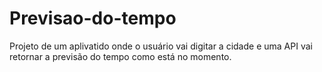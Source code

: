 # Previsao-do-tempo
 Projeto de um aplivatido onde o usuário vai digitar a cidade e uma API vai retornar a previsão do tempo como está no momento.
